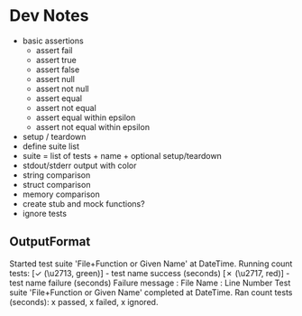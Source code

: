 # Dev Notes

- basic assertions
    - assert fail
    - assert true
    - assert false
    - assert null
    - assert not null
    - assert equal
    - assert not equal
    - assert equal within epsilon
    - assert not equal within epsilon
- setup / teardown
- define suite list
- suite = list of tests + name + optional setup/teardown
- stdout/stderr output with color
- string comparison
- struct comparison
- memory comparison
- create stub and mock functions?
- ignore tests

## OutputFormat

Started test suite 'File+Function or Given Name' at DateTime.
Running count tests:
[✓ (\u2713, green)] - test name success (seconds)
[✗ (\u2717, red)] - test name failure (seconds)
Failure message : File Name : Line Number
Test suite 'File+Function or Given Name' completed at DateTime.
Ran count tests (seconds): x passed, x failed, x ignored.
